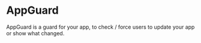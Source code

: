 # AppGuard
AppGuard is a guard for your app, to check / force users to update your app or show what changed.
